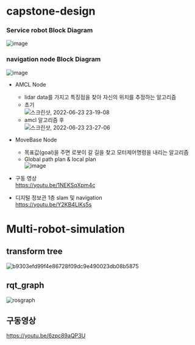 # capstone-design  
### Service robot Block Diagram  
![image](https://user-images.githubusercontent.com/94602114/175318217-ec607ce4-3d4f-4d13-819b-c79d845eed28.png)

### navigation node Block Diagram  
![image](https://user-images.githubusercontent.com/94602114/175333138-0412e1da-08a6-404e-8b5b-cf6c49e9353e.png)  
- AMCL Node  
  - lidar data를 가지고 특징점을 찾아 자신의 위치를 추정하는 알고리즘  
  - 초기  
![스크린샷, 2022-06-23 23-19-08](https://user-images.githubusercontent.com/94602114/175321758-4bb87b78-14c9-4028-9af3-bc452ef81cc8.png)
  - amcl 알고리즘 후  
![스크린샷, 2022-06-23 23-27-06](https://user-images.githubusercontent.com/94602114/175323423-8b2a0eca-ac7f-465e-9346-e68d694dab4e.png)

- MoveBase Node
  - 목표값(goal)을 주면 로봇이 갈 길을 찾고 모터제어명령을 내리는 알고리즘
  - Global path plan & local plan  
![image](https://user-images.githubusercontent.com/94602114/175328295-d821cbb6-3c05-4afa-8392-278c6792a0a8.png)

 - 구동 영상  
 https://youtu.be/1NEKSqXpm4c
 
 - 디지털 정보관 1층 slam 및 navigation  
 https://youtu.be/Y2KB4LlKs5s
 
 # Multi-robot-simulation  
 ## transform tree  
 ![b9303efd99f4e86728f09dc9e490023db08b5875](https://user-images.githubusercontent.com/94602114/188367818-a5e267f5-42c4-4006-93b9-6f6a95562042.png)

## rqt_graph
![rosgraph](https://user-images.githubusercontent.com/94602114/188405626-ae9ff68e-28f5-4226-83a6-23afe1c6b5c7.png)

## 구동영상  
https://youtu.be/6zpc89aQP3U
